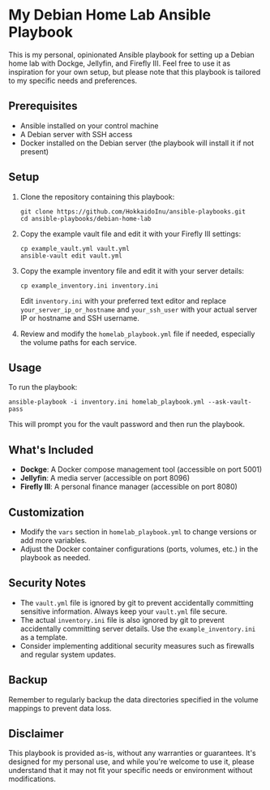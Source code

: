 # My Debian Home Lab Ansible Playbook

This is my personal, opinionated Ansible playbook for setting up a Debian home lab with Dockge, Jellyfin, and Firefly III. Feel free to use it as inspiration for your own setup, but please note that this playbook is tailored to my specific needs and preferences.

## Prerequisites

- Ansible installed on your control machine
- A Debian server with SSH access
- Docker installed on the Debian server (the playbook will install it if not present)

## Setup

1. Clone the repository containing this playbook:
   ```
   git clone https://github.com/HokkaidoInu/ansible-playbooks.git
   cd ansible-playbooks/debian-home-lab
   ```

2. Copy the example vault file and edit it with your Firefly III settings:
   ```
   cp example_vault.yml vault.yml
   ansible-vault edit vault.yml
   ```

3. Copy the example inventory file and edit it with your server details:
   ```
   cp example_inventory.ini inventory.ini
   ```
   Edit `inventory.ini` with your preferred text editor and replace `your_server_ip_or_hostname` and `your_ssh_user` with your actual server IP or hostname and SSH username.

4. Review and modify the `homelab_playbook.yml` file if needed, especially the volume paths for each service.

## Usage

To run the playbook:

```
ansible-playbook -i inventory.ini homelab_playbook.yml --ask-vault-pass
```

This will prompt you for the vault password and then run the playbook.

## What's Included

- **Dockge**: A Docker compose management tool (accessible on port 5001)
- **Jellyfin**: A media server (accessible on port 8096)
- **Firefly III**: A personal finance manager (accessible on port 8080)

## Customization

- Modify the `vars` section in `homelab_playbook.yml` to change versions or add more variables.
- Adjust the Docker container configurations (ports, volumes, etc.) in the playbook as needed.

## Security Notes

- The `vault.yml` file is ignored by git to prevent accidentally committing sensitive information. Always keep your `vault.yml` file secure.
- The actual `inventory.ini` file is also ignored by git to prevent accidentally committing server details. Use the `example_inventory.ini` as a template.
- Consider implementing additional security measures such as firewalls and regular system updates.

## Backup

Remember to regularly backup the data directories specified in the volume mappings to prevent data loss.

## Disclaimer

This playbook is provided as-is, without any warranties or guarantees. It's designed for my personal use, and while you're welcome to use it, please understand that it may not fit your specific needs or environment without modifications.